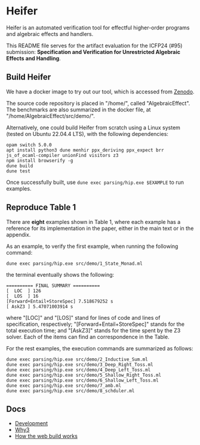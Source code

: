 # Heifer 

Heifer is an automated verification tool for 
effectful higher-order programs and 
algebraic effects and handlers. 

This README file serves for the artifact evaluation for the 
ICFP24 (#95) submission: 
**Specification and Verification for Unrestricted Algebraic Effects and Handling**. 


## Build Heifer 

We have a docker image to try out our tool, which is accessed from 
[Zenodo](https://link-url-here.org). 

The source code repository is placed in "/home/", called "AlgebraicEffect". 
The benchmarks are also summarized in the docker file, at "/home/AlgebraicEffect/src/demo/". 

Alternatively, one could build Heifer from scratch using a Linux system (tested on Ubuntu 22.04.4 LTS), with the following dependencies:

```
opam switch 5.0.0
apt install python3 dune menhir ppx_deriving ppx_expect brr js_of_ocaml-compiler unionFind visitors z3
npm install browserify -g 
dune build
dune test
```

Once successfully built, use `dune exec parsing/hip.exe $EXAMPLE` to run examples. 

## Reproduce Table 1

There are **eight** examples shown in Table 1, where each example 
has a reference for its implementation in the paper, either 
in the main text or in the appendix. 

As an example, to verify the first example, when running the following 
command: 
```
dune exec parsing/hip.exe src/demo/1_State_Monad.ml
```
the terminal eventually shows the following: 
```
========== FINAL SUMMARY ==========
[  LOC  ] 126
[  LOS  ] 16
[Forward+Entail+StoreSpec] 7.518679252 s
[ AskZ3 ] 5.47071003914 s
```
where "[LOC]" and "[LOS]" stand for lines of code and lines of specification, respectively; 
"[Forward+Entail+StoreSpec]" stands for the total execution time; 
and "[AskZ3]" stands for the time spent by the Z3 solver. 
Each of the items can find an correspondence in the Table. 

For the rest examples, the execution commands are summarized as follows: 
```
dune exec parsing/hip.exe src/demo/2_Inductive_Sum.ml
dune exec parsing/hip.exe src/demo/3_Deep_Right_Toss.ml
dune exec parsing/hip.exe src/demo/4_Deep_Left_Toss.ml
dune exec parsing/hip.exe src/demo/5_Shallow_Right_Toss.ml
dune exec parsing/hip.exe src/demo/6_Shallow_Left_Toss.ml
dune exec parsing/hip.exe src/demo/7_amb.ml
dune exec parsing/hip.exe src/demo/8_schduler.ml
```



## Docs

- [Development](docs/development.md)
- [Why3](docs/why3.md)
- [How the web build works](docs/web.md)

